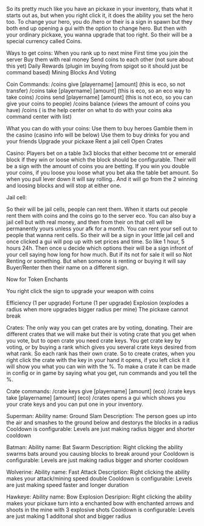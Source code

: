 So its pretty much like you have an pickaxe in your inventory, thats what it starts out as, but when you right click it, it does the ability you set the hero too.
To change your hero, you do /hero or their is a sign in spawn but they both end up opening a gui with the option to change hero. But then with your ordinary
pickaxe, you wanna upgrade that too right. So their will be a special currency called Coins.

Ways to get coins:
When you rank up to next mine
First time you join the server
Buy them with real money
Send coins to each other (not sure about this yet)
Daily Rewards (plugin im buying from spigot so it should just be command based)
Mining Blocks
And Voting

Coin Commands:
/coins give [playername]  [amount]	(this is eco, so not transfer)
/coins take [playername] [amount]	(this is eco, so an eco way to take coins)
/coins send [playername] [amount]   (this is not eco, so you can give your coins to people)
/coins balance  (views the amount of coins you have)
/coins	( is the help center on what to do with your coins aka command center with list)

What you can do with your coins:
Use them to buy heroes
Gamble them in the casino (casino info will be below)
Use them to buy drinks for you and your friends
Upgrade your pickaxe
Rent a jail cell
Open Crates

Casino:
Players bet on a table 3x3 blocks that either become tnt or emerald block if they win or loose which the block should be configurable. Their will be a sign with the amount of coins you are betting. If you win you double your coins, if you loose you loose what you bet aka the table bet amount. So when you pull lever down it will say rolling.. And it will go from the 2 winning and loosing blocks and will stop at either one.

Jail cell:

So their will be jail cells, people can rent them. When it starts out people rent them with coins and the coins go to the server eco. You can also buy a jail cell but with real money, and then from their on that cell will be permanently yours unless your afk for a month. You can rent your sell out to people that wanna rent cells. So their will be a sign in your little jail cell and once clicked a gui will pop up with set prices and time. So like 1 hour, 5 hours 24h. Then once u decide which options their will be a sign infront of your cell saying how long for how much. But if its not for sale it will so Not Renting or something. But when someone is renting or buying it will say Buyer/Renter then their name on a different sign.

Now for Token Enchants

You right click the sign to upgrade your weapon with coins

Efficiency (1 per upgrade)
Fortune  (1 per upgrade)
Explosion (explodes a radius when more upgrades bigger radius per mine)
The pickaxe cannot break

Crates:
The only way you can get crates are by voting, donating.
Their are different crates that we will make but their is voting crate that you get when you vote, but to open crate you need crate keys. You get crate key by voting, or by buying a rank which gives you several crate keys desired from what rank. So each rank has their own crate. So to create crates, when you right click the crate with the key in your hand it opens, if you left click it it will show you what you can win with the %. To make a crate it can be made in config or in game by saying what you get, run commands and you tell the %.

Crate commands:
 /crate keys give [playername] [amount]	(eco)
 /crate keys take [playername] [amount]        (eco)
 /crates opens a gui which shows you your crate keys and you can put one in your inventory.

Superman:
Ability name: Ground Slam
Description: The person goes up into the air and smashes to the ground below and destorys the blocks in a radius
Cooldown is configurable:
Levels are just making radius bigger and shorter cooldown

Batman:
Ability name: Bat Swarm
Description: Right clicking the ability swarms bats around you causing blocks to break around your
Cooldown is configurable:
Levels are just making radius bigger and shorter cooldown


Wolverine:
Ability name: Fast Attack
Description: Right clicking the ability makes your attack/mining speed double
Cooldown is configurable:
Levels are just making speed faster and longer duration

Hawkeye:
Ability name: Bow Explosion
Desripion: Right clicking the ability makes your pickaxe turn into a enchanted bow with enchanted arrows and shoots in the mine with 3 explosive shots
Cooldown is configurable:
Levels are just making 1 additonal shot and bigger radius
